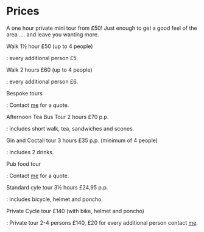 # Prices

A one hour private mini tour from £50! Just enough to get a good feel of the
area .... and leave you wanting more.


Walk 1½ hour £50 (up to 4 people)

:    every additional person £5.


Walk 2 hours £60 (up to 4 people)

:    every additional person £6.


Bespoke tours

:   Contact [me](mailto:ans@nlgids.london) for a quote.


Afternoon Tea Bus Tour 2 hours £70 p.p.

:   includes short walk, tea, sandwiches and scones.


Gin and Coctail tour 3 hours £35 p.p. (minimum of 4 people)

:   includes 2 drinks.


Pub food tour

:   Contact [me](mailto:ans@nlgids.london) for a quote.


Standard cyle tour 3½ hours £24,95 p.p.

:   includes bicycle, helmet and poncho.


Private Cycle tour £140 (with bike, helmet and poncho)

:    Private tour 2-4 persons £140, £20 for every additional person contact
     [me](mailto:ans@nlgids.london).
